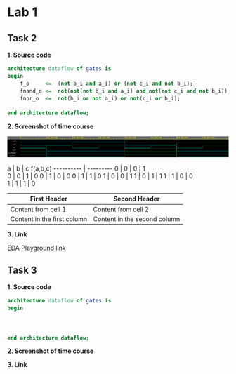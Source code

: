# Lab 1

## Task 2

**1. Source code**

```vhdl
architecture dataflow of gates is
begin
    f_o		<=	(not b_i and a_i) or (not c_i and not b_i);	
    fnand_o	<=	not(not(not b_i and a_i) and not(not c_i and not b_i));	
    fnor_o	<=	not(b_i or not a_i) or not(c_i or b_i);

end architecture dataflow;
```


**2. Screenshot of time course**

  ![alt text][DeMorgan]

  a | b | c     f(a,b,c)
  ---------- | ---------
  0 | 0 | 0  |     1   
  0 | 0 | 1  |     0
  0 | 1 | 0  |     0 
  0 | 1 | 1  |     0
  1 | 0 | 0  |     1
  1 | 0 | 1  |     1
  1 | 1 | 0  |     0  
  1 | 1 | 1  |     0

First Header | Second Header
------------ | -------------
Content from cell 1 | Content from cell 2
Content in the first column | Content in the second column

**3. Link**

  [EDA Playground link](https://www.edaplayground.com/x/8MW7)


## Task 3
 
**1. Source code**

```vhdl
architecture dataflow of gates is
begin
    


end architecture dataflow;
```

**2. Screenshot of time course**

**3. Link**
  
  
  
  
  
[DeMorgan]: https://github.com/vitoo420/Digital-electronics-1/blob/main/Labs/01-gates/Img/Casovy_prubeh.png "DeMorgan time course"

